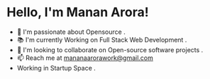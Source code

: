# Hello, I'm Manan Arora!

- 🌱 I'm passionate about Opensource .
- 📚 I'm currently Working on Full Stack Web Development .
- 💼 I'm looking to collaborate on Open-source software projects .
- 📫 Reach me at mananaarorawork@gmail.com
- Working in Startup Space .


